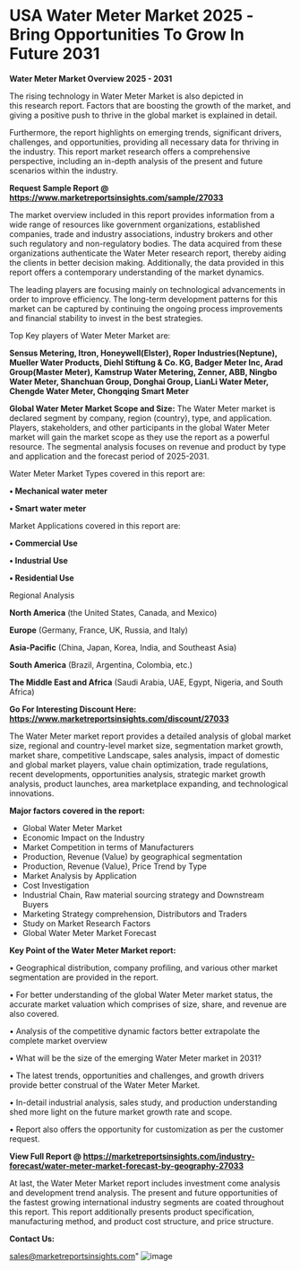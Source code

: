  # USA Water Meter Market 2025 -Bring Opportunities To Grow In Future 2031

<Strong> Water Meter Market Overview 2025 - 2031</strong>

The rising technology in Water Meter Market is also depicted in this research report. Factors that are boosting the growth of the market, and giving a positive push to thrive in the global market is explained in detail.

Furthermore, the report highlights on emerging trends, significant drivers, challenges, and opportunities, providing all necessary data for thriving in the industry. This report market research offers a comprehensive perspective, including an in-depth analysis of the present and future scenarios within the industry.

<strong>Request Sample Report @ <a href=https://www.marketreportsinsights.com/sample/27033>https://www.marketreportsinsights.com/sample/27033</a></strong>

The market overview included in this report provides information from a wide range of resources like government organizations, established companies, trade and industry associations, industry brokers and other such regulatory and non-regulatory bodies. The data acquired from these organizations authenticate the Water Meter research report, thereby aiding the clients in better decision making. Additionally, the data provided in this report offers a contemporary understanding of the market dynamics.

The leading players are focusing mainly on technological advancements in order to improve efficiency. The long-term development patterns for this market can be captured by continuing the ongoing process improvements and financial stability to invest in the best strategies.

Top Key players of Water Meter Market are:

<strong>Sensus Metering, Itron, Honeywell(Elster), Roper Industries(Neptune), Mueller Water Products, Diehl Stiftung & Co. KG, Badger Meter Inc, Arad Group(Master Meter), Kamstrup Water Metering, Zenner, ABB, Ningbo Water Meter, Shanchuan Group, Donghai Group, LianLi Water Meter, Chengde Water Meter, Chongqing Smart Meter</strong>

<strong><b>Global Water Meter Market Scope and Size:</b></strong>
The Water Meter market is declared segment by company, region (country), type, and application. Players, stakeholders, and other participants in the global Water Meter market will gain the market scope as they use the report as a powerful resource. The segmental analysis focuses on revenue and product by type and application and the forecast period of 2025-2031.

Water Meter Market Types covered in this report are:

<strong>• Mechanical water meter

• Smart water meter</strong>

Market Applications covered in this report are:

<strong>• Commercial Use

• Industrial Use

• Residential Use</strong> 

Regional Analysis

<strong>North America</strong> (the United States, Canada, and Mexico)

<strong>Europe</strong> (Germany, France, UK, Russia, and Italy)

<strong>Asia-Pacific</strong> (China, Japan, Korea, India, and Southeast Asia)

<strong>South America</strong> (Brazil, Argentina, Colombia, etc.)

<strong>The Middle East and Africa</strong> (Saudi Arabia, UAE, Egypt, Nigeria, and South Africa)

<strong>Go For Interesting Discount Here: <a href=https://www.marketreportsinsights.com/discount/27033>https://www.marketreportsinsights.com/discount/27033</a></strong>

The Water Meter market report provides a detailed analysis of global market size, regional and country-level market size, segmentation market growth, market share, competitive Landscape, sales analysis, impact of domestic and global market players, value chain optimization, trade regulations, recent developments, opportunities analysis, strategic market growth analysis, product launches, area marketplace expanding, and technological innovations.

<strong><b>Major factors covered in the report:</b></strong>
<ul>
  <li>Global Water Meter Market </li>
  <li>Economic Impact on the Industry</li>
  <li>Market Competition in terms of Manufacturers</li>
  <li>Production, Revenue (Value) by geographical segmentation</li>
  <li>Production, Revenue (Value), Price Trend by Type</li>
  <li>Market Analysis by Application</li>
  <li>Cost Investigation</li>
  <li>Industrial Chain, Raw material sourcing strategy and Downstream Buyers</li>
  <li>Marketing Strategy comprehension, Distributors and Traders</li>
  <li>Study on Market Research Factors</li>
  <li>Global Water Meter Market Forecast</li>
</ul>

<strong><b>Key Point of the Water Meter Market report:</b></strong>

• Geographical distribution, company profiling, and various other market segmentation are provided in the report.

• For better understanding of the global Water Meter market status, the accurate market valuation which comprises of size, share, and revenue are also covered.

• Analysis of the competitive dynamic factors better extrapolate the complete market overview

• What will be the size of the emerging Water Meter market in 2031?

• The latest trends, opportunities and challenges, and growth drivers provide better construal of the Water Meter Market.

• In-detail industrial analysis, sales study, and production understanding shed more light on the future market growth rate and scope.

• Report also offers the opportunity for customization as per the customer request.

<strong><b>View Full Report @ <a href=https://marketreportsinsights.com/industry-forecast/water-meter-market-forecast-by-geography-27033>https://marketreportsinsights.com/industry-forecast/water-meter-market-forecast-by-geography-27033</a></b></strong>


At last, the Water Meter Market report includes investment come analysis and development trend analysis. The present and future opportunities of the fastest growing international industry segments are coated throughout this report. This report additionally presents product specification, manufacturing method, and product cost structure, and price structure.

<strong>Contact Us:</strong>

sales@marketreportsinsights.com"
![image](https://github.com/user-attachments/assets/bd88f25b-edb2-484a-8166-c76fe004e0a9)
